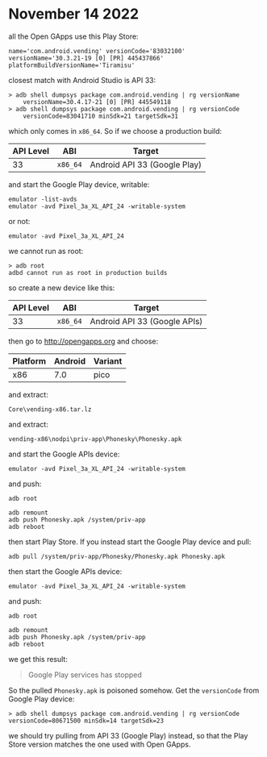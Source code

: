 # November 14 2022

all the Open GApps use this Play Store:

~~~
name='com.android.vending' versionCode='83032100'
versionName='30.3.21-19 [0] [PR] 445437866' platformBuildVersionName='Tiramisu'
~~~

closest match with Android Studio is API 33:

~~~
> adb shell dumpsys package com.android.vending | rg versionName
    versionName=30.4.17-21 [0] [PR] 445549118
> adb shell dumpsys package com.android.vending | rg versionCode
    versionCode=83041710 minSdk=21 targetSdk=31
~~~

which only comes in `x86_64`. So if we choose a production build:

API Level | ABI      | Target
----------|----------|-----------------------------
33        | `x86_64` | Android API 33 (Google Play)

and start the Google Play device, writable:

~~~
emulator -list-avds
emulator -avd Pixel_3a_XL_API_24 -writable-system
~~~

or not:

~~~
emulator -avd Pixel_3a_XL_API_24
~~~

we cannot run as root:

~~~
> adb root
adbd cannot run as root in production builds
~~~

so create a new device like this:

API Level | ABI      | Target
----------|----------|-----------------------------
33        | `x86_64` | Android API 33 (Google APIs)

then go to http://opengapps.org and choose:

Platform | Android | Variant
---------|---------|--------
x86      | 7.0     | pico

and extract:

~~~
Core\vending-x86.tar.lz
~~~

and extract:

~~~
vending-x86\nodpi\priv-app\Phonesky\Phonesky.apk
~~~

and start the Google APIs device:

~~~
emulator -avd Pixel_3a_XL_API_24 -writable-system
~~~

and push:

~~~
adb root

adb remount
adb push Phonesky.apk /system/priv-app
adb reboot
~~~

then start Play Store. If you instead start the Google Play device and pull:

~~~
adb pull /system/priv-app/Phonesky/Phonesky.apk Phonesky.apk
~~~

then start the Google APIs device:

~~~
emulator -avd Pixel_3a_XL_API_24 -writable-system
~~~

and push:

~~~
adb root

adb remount
adb push Phonesky.apk /system/priv-app
adb reboot
~~~

we get this result:

> Google Play services has stopped

So the pulled `Phonesky.apk` is poisoned somehow. Get the `versionCode` from
Google Play device:

~~~
> adb shell dumpsys package com.android.vending | rg versionCode
versionCode=80671500 minSdk=14 targetSdk=23
~~~

we should try pulling from API 33 (Google Play) instead, so that the Play Store
version matches the one used with Open GApps.
